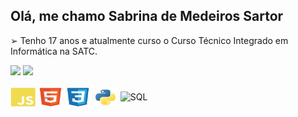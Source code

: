## Olá, me chamo Sabrina de Medeiros Sartor

➢ Tenho 17 anos e atualmente curso o Curso Técnico Integrado em Informática na SATC.

<div style="display: inline_block">
  <img height="180em" src="https://github-readme-stats.vercel.app/api?username=sabskk&show_icons=true&theme=dark&include_all_commits=true&count_private=true"/>
  <img height="180em" src="https://github-readme-stats.vercel.app/api/top-langs/?username=sabskk&layout=compact&langs_count=7&theme=dark"/>
</div>
<div style="display: inline_block"><br>
  <img align="center" alt="pedro-Js" height="30" width="40" src="https://raw.githubusercontent.com/devicons/devicon/master/icons/javascript/javascript-plain.svg">
  <img align="center" alt="HTML" height="30" width="40" src="https://raw.githubusercontent.com/devicons/devicon/master/icons/html5/html5-original.svg">
  <img align="center" alt="CSS" height="30" width="40" src="https://raw.githubusercontent.com/devicons/devicon/master/icons/css3/css3-original.svg">
  <img align="center" alt="Python" height="30" width="40" src="https://raw.githubusercontent.com/devicons/devicon/master/icons/python/python-original.svg">
  <img align="center" alt="SQL" height="30" width="40" src="https://cdn.jsdelivr.net/gh/devicons/devicon/icons/sqlite/sqlite-original.svg" />
</div>
<br>
